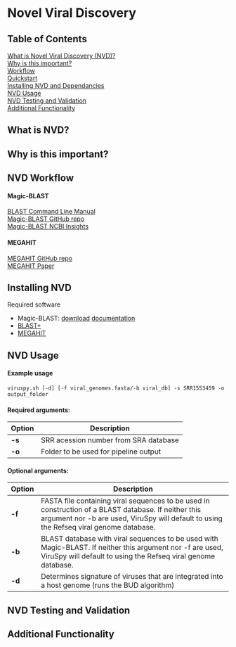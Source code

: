 # Novel Viral Discovery

## Table of Contents

[What is Novel Viral Discovery (NVD)?](#intro)    
[Why is this important?](#importance)    
[Workflow](#workflow)    
[Quickstart](#quickstart)    
[Installing NVD and Dependancies](#install)    
[NVD Usage](#usage)    
[NVD Testing and Validation](#testing_and_validation)    
[Additional Functionality](#additional)    

## <a name="intro"></a>What is NVD?


## <a name="importance"></a>Why is this important?


## <a name="workflow"></a>NVD Workflow


#### Magic-BLAST

[BLAST Command Line Manual](https://www.ncbi.nlm.nih.gov/books/NBK279690/)    
[Magic-BLAST GitHub repo](https://github.com/boratyng/magicblast)    
[Magic-BLAST NCBI Insights](https://ncbiinsights.ncbi.nlm.nih.gov/2016/10/13/introducing-magic-blast/)    

#### MEGAHIT

[MEGAHIT GitHub repo](https://github.com/voutcn/megahit)    
[MEGAHIT Paper](https://www.ncbi.nlm.nih.gov/pubmed/25609793)    

## <a name="install"></a>Installing NVD

Required software
+ Magic-BLAST: [download](https://ftp.ncbi.nlm.nih.gov/blast/executables/magicblast/LATEST) [documentation](https://boratyng.github.io/magicblast/)
+ [BLAST+](https://blast.ncbi.nlm.nih.gov/Blast.cgi?PAGE_TYPE=BlastDocs&DOC_TYPE=Download)
+ [MEGAHIT](https://github.com/voutcn/megahit)


## <a name="usage"></a><a name="quickstart"></a>NVD Usage

#### Example usage

```
viruspy.sh [-d] [-f viral_genomes.fasta/-b viral_db] -s SRR1553459 -o output_folder
```

#### Required arguments:

| Option     | Description                                     |
|------------|-------------------------------------------------|
| **-s**   | SRR acession number from SRA database           |
| **-o**   | Folder to be used for pipeline output |

#### Optional arguments:

| Option    | Description |
|-----------|-------------|
| **-f**    |FASTA file containing viral sequences to be used in construction of a BLAST database. If neither this argument nor -b are used, ViruSpy will default to using the Refseq viral genome database.|
| **-b**    |BLAST database with viral sequences to be used with Magic-BLAST. If neither this argument nor -f are used, ViruSpy will default to using the Refseq viral genome database.|
| **-d**    |Determines signature of viruses that are integrated into a host genome (runs the BUD algorithm)|

## <a name="testing_and_validation"></a>NVD Testing and Validation

## <a name="additional"></a>Additional Functionality
